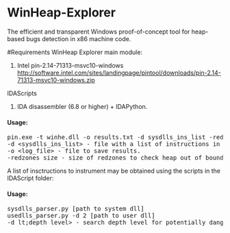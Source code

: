# WinHeap-Explorer
The efficient and transparent Windows proof-of-concept tool for heap-based bugs detection in x86 machine code.

#Requirements
WinHeap Explorer main module:
 1. Intel pin-2.14-71313-msvc10-windows http://software.intel.com/sites/landingpage/pintool/downloads/pin-2.14-71313-msvc10-windows.zip

IDAScripts
 1. IDA disassembler (6.8 or higher) + IDAPython.
 
<h4>Usage:</h4>

<pre>
pin.exe -t winhe.dll -o results.txt -d sysdlls_ins_list -redzones_size 16 -- calc.exe
-d &lt;sysdlls_ins_list&gt; - file with a list of instructions in system or/and user dlls that should be instrumented.
-o &lt;log_file&gt; - file to save results.
-redzones_size - size of redzones to check heap out of bound access.
</pre>

A list of insctructions to instrument may be obtained using the scripts in the IDAScript folder:
<h4>Usage:</h4>
<pre>
sysdlls_parser.py [path to system dll]
usedlls_parser.py -d 2 [path to user dll]
-d lt;depth_level&gt; - search depth level for potentially dangerous routines.
</pre>

